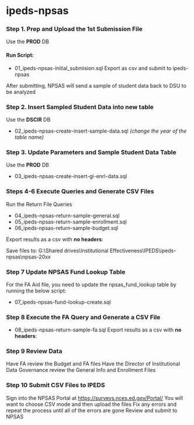 # ipeds-npsas
### Step 1. Prep and Upload the 1st Submission File

Use the **PROD** DB
#### Run Script: 
* 01_ipeds-npsas-initial_submision.sql
Export as csv and submit to ipeds-npsas  

After submitting, NPSAS will send a sample of student data back to DSU to be analyzed
### Step 2. Insert Sampled Student Data into new table
Use the **DSCIR** DB 
* 02_ipeds-npsas-create-insert-sample-data.sql *(change the year of the table name)*
### Step 3. Update Parameters and Sample Student Data Table
Use the **PROD** DB
* 03_ipeds-npsas-create-insert-gi-enrl-data.sql
### Steps 4-6 Execute Queries and Generate CSV Files
Run the Return File Queries
* 04_ipeds-npsas-return-sample-general.sql
* 05_ipeds-npsas-return-sample-enrollment.sql
* 06_ipeds-npsas-return-sample-budget.sql  

Export results as a csv with **no headers**:  

Save files to: G:\Shared drives\Institutional Effectiveness\IPEDS\ipeds-npsas\npsas-20xx
### Step 7 Update NPSAS Fund Lookup Table
For the FA Aid file, you need to update the npsas_fund_lookup table by running the below script:
* 07_ipeds-npsas-fund-lookup-create.sql
### Step 8 Execute the FA Query and Generate a CSV File
* 08_ipeds-npsas-return-sample-fa.sql
Export results as a csv with **no headers**:

### Step 9 Review Data
Have FA review the Budget and FA files
Have the Director of Institutional Data Governance review the General Info and Enrollment Files

### Step 10 Submit CSV Files to IPEDS
Sign into the NPSAS Portal at https://surveys.nces.ed.gov/Portal/
You will want to choose CSV mode and then upload the files 
Fix any errors and repeat the process until all of the errors are gone
Review and submit to NPSAS




